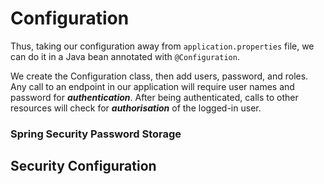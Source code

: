 # Configuration

Thus, taking our configuration away from `application.properties` file, we can do it in a Java bean annotated with `@Configuration`.

We create the Configuration class, then add users, password, and roles. Any call to an endpoint in our application will require user names and password for ***authentication***. After being authenticated, calls to other resources will check for ***authorisation*** of the logged-in user.

### **Spring Security Password Storage**

## Security Configuration



